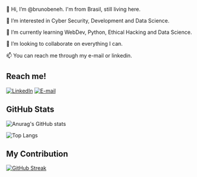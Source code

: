 👋 Hi, I’m @brunobeneh. I'm from Brasil, still living here.

👀 I’m interested in Cyber Security, Development and Data Science.

🌱 I’m currently learning WebDev, Python, Ethical Hacking and Data Science.

💞️ I’m looking to collaborate on everything I can.

📫 You can reach me through my e-mail or linkedin.

## Reach me!
[![LinkedIn](https://img.shields.io/badge/LinkedIn-9343EE?style=for-the-badge&logo=linkedin&logoColor=0)](https://www.linkedin.com/in/bruno-coelho-melo/)
[![E-mail](https://img.shields.io/badge/E--mail-9343EE?style=for-the-badge&logo=mail.ru&logoColor=0)](mailto:bruno.coelho.melo@gmail.com)

## GitHub Stats
![Anurag's GitHub stats](https://github-readme-stats.vercel.app/api?username=brunobeneh&theme=midnight-purple&show_icons=true)

![Top Langs](https://github-readme-stats-git-masterrstaa-rickstaa.vercel.app/api/top-langs/?username=brunobeneh&bg_color=000&border_color=FFFFFF&title_color=9343EE&text_color=9343EE)

## My Contribution
[![GitHub Streak](https://streak-stats.demolab.com/?user=brunobeneh&theme=midnight-purple&background=000&border=FFFFFF&dates=FFF)](https://git.io/streak-stats)

<!---
brunobeneh/brunobeneh is a ✨ special ✨ repository because its `README.md` (this file) appears on your GitHub profile.
You can click the Preview link to take a look at your changes.
--->
